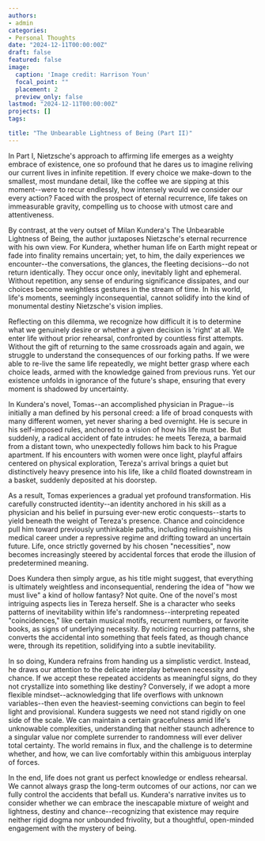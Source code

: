 ```yaml
---
authors:
- admin
categories:
- Personal Thoughts
date: "2024-12-11T00:00:00Z"
draft: false
featured: false
image:
  caption: 'Image credit: Harrison Youn'
  focal_point: ""
  placement: 2
  preview_only: false
lastmod: "2024-12-11T00:00:00Z"
projects: []
tags:

title: "The Unbearable Lightness of Being (Part II)"
---
```

In Part I, Nietzsche's approach to affirming life emerges as a weighty embrace of existence, one so profound that he dares us to imagine reliving our current lives in infinite repetition. If every choice we make-down to the smallest, most mundane detail, like the coffee we are sipping at this moment--were to recur endlessly, how intensely would we consider our every action? Faced with the prospect of eternal recurrence, life takes on immeasurable gravity, compelling us to choose with utmost care and attentiveness.

By contrast, at the very outset of Milan Kundera's The Unbearable Lightness of Being, the author juxtaposes Nietzsche's eternal recurrence with his own view. For Kundera, whether human life on Earth might repeat or fade into finality remains uncertain; yet, to him, the daily experiences we encounter--the conversations, the glances, the fleeting decisions--do not return identically. They occur once only, inevitably light and ephemeral. Without repetition, any sense of enduring significance dissipates, and our choices become weightless gestures in the stream of time. In his world, life's moments, seemingly inconsequential, cannot solidify into the kind of monumental destiny Nietzsche's vision implies.

Reflecting on this dilemma, we recognize how difficult it is to determine what we genuinely desire or whether a given decision is 'right' at all. We enter life without prior rehearsal, confronted by countless first attempts. Without the gift of returning to the same crossroads again and again, we struggle to understand the consequences of our forking paths. If we were able to re-live the same life repeatedly, we might better grasp where each choice leads, armed with the knowledge gained from previous runs. Yet our existence unfolds in ignorance of the future's shape, ensuring that every moment is shadowed by uncertainty.

In Kundera's novel, Tomas--an accomplished physician in Prague--is initially a man defined by his personal creed: a life of broad conquests with many different women, yet never sharing a bed overnight. He is secure in his self-imposed rules, anchored to a vision of how his life must be. But suddenly, a radical accident of fate intrudes: he meets Tereza, a barmaid from a distant town, who unexpectedly follows him back to his Prague apartment. If his encounters with women were once light, playful affairs centered on physical exploration, Tereza's arrival brings a quiet but distinctively heavy presence into his life, like a child floated downstream in a basket, suddenly deposited at his doorstep.

As a result, Tomas experiences a gradual yet profound transformation. His carefully constructed identity--an identity anchored in his skill as a physician and his belief in pursuing ever-new erotic conquests--starts to yield beneath the weight of Tereza's presence. Chance and coincidence pull him toward previously unthinkable paths, including relinquishing his medical career under a repressive regime and drifting toward an uncertain future. Life, once strictly governed by his chosen "necessities", now becomes increasingly steered by accidental forces that erode the illusion of predetermined meaning.

Does Kundera then simply argue, as his title might suggest, that everything is ultimately weightless and inconsequential, rendering the idea of "how we must live" a kind of hollow fantasy? Not quite. One of the novel's most intriguing aspects lies in Tereza herself. She is a character who seeks patterns of inevitability within life's randomness--interpreting repeated "coincidences," like certain musical motifs, recurrent numbers, or favorite books, as signs of underlying necessity. By noticing recurring patterns, she converts the accidental into something that feels fated, as though chance were, through its repetition, solidifying into a subtle inevitability.

In so doing, Kundera refrains from handing us a simplistic verdict. Instead, he draws our attention to the delicate interplay between necessity and chance. If we accept these repeated accidents as meaningful signs, do they not crystallize into something like destiny? Conversely, if we adopt a more flexible mindset--acknowledging that life overflows with unknown variables--then even the heaviest-seeming convictions can begin to feel light and provisional. Kundera suggests we need not stand rigidly on one side of the scale. We can maintain a certain gracefulness amid life's unknowable complexities, understanding that neither staunch adherence to a singular value nor complete surrender to randomness will ever deliver total certainty. The world remains in flux, and the challenge is to determine whether, and how, we can live comfortably within this ambiguous interplay of forces.

In the end, life does not grant us perfect knowledge or endless rehearsal. We cannot always grasp the long-term outcomes of our actions, nor can we fully control the accidents that befall us. Kundera's narrative invites us to consider whether we can embrace the inescapable mixture of weight and lightness, destiny and chance--recognizing that existence may require neither rigid dogma nor unbounded frivolity, but a thoughtful, open-minded engagement with the mystery of being.